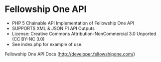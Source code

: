 
Fellowship One API
==============


- PHP 5 Chainable API Implementation of Fellowship One API
- SUPPORTS XML & JSON F1 API Outputs
- License: Creative Commons Attribution-NonCommercial 3.0 Unported (CC BY-NC 3.0)
- See index.php for example of use.
	

Fellowship One API Docs (http://developer.fellowshipone.com/)


